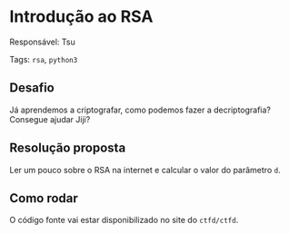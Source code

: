 # Introdução ao RSA

Responsável: Tsu

Tags: `rsa`, `python3`

## Desafio

Já aprendemos a criptografar, como podemos fazer a decriptografia? Consegue ajudar Jiji?

## Resolução proposta

Ler um pouco sobre o RSA na internet e calcular o valor do parâmetro `d`.

## Como rodar

O código fonte vai estar disponibilizado no site do `ctfd/ctfd`.

